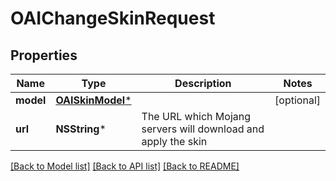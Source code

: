# OAIChangeSkinRequest

## Properties
Name | Type | Description | Notes
------------ | ------------- | ------------- | -------------
**model** | [**OAISkinModel***](OAISkinModel.md) |  | [optional] 
**url** | **NSString*** | The URL which Mojang servers will download and apply the skin | 

[[Back to Model list]](../README.md#documentation-for-models) [[Back to API list]](../README.md#documentation-for-api-endpoints) [[Back to README]](../README.md)


